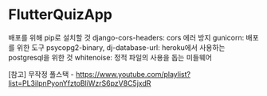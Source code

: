 # FlutterQuizApp

배포를 위해 pip로 설치할 것
django-cors-headers: cors 에러 방지
gunicorn: 배포를 위한 도구
psycopg2-binary, dj-database-url: heroku에서 사용하는 postgresql을 위한 것
whitenoise: 정적 파일의 사용을 돕는 미들웨어

[참고] 무작정 풀스택 - <https://www.youtube.com/playlist?list=PL3ilpnPyonYfztoBliWzrS6pzV8C5jxdR>
